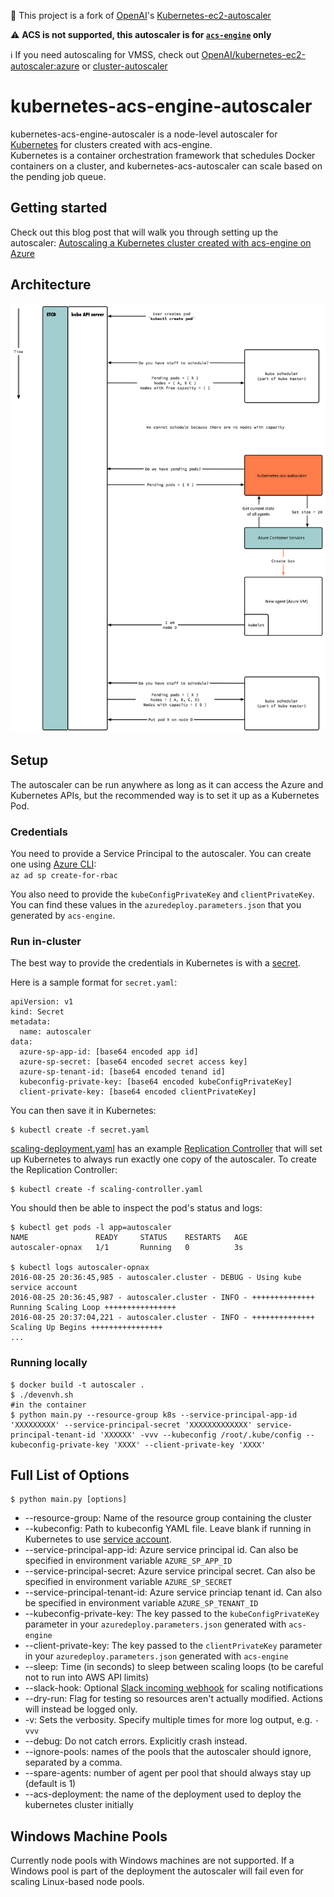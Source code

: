  :star2: This project is a fork of [OpenAI](https://openai.com/blog/)'s [Kubernetes-ec2-autoscaler](https://github.com/openai/kubernetes-ec2-autoscaler)  
 
:warning: **ACS is not supported, this autoscaler is for [`acs-engine`](https://github.com/azure/acs-engine) only**

:information_source: If you need autoscaling for VMSS, check out [OpenAI/kubernetes-ec2-autoscaler:azure](https://github.com/openai/kubernetes-ec2-autoscaler/tree/azure) or [cluster-autoscaler](https://github.com/kubernetes/contrib/tree/master/cluster-autoscaler)


# kubernetes-acs-engine-autoscaler

kubernetes-acs-engine-autoscaler is a node-level autoscaler for [Kubernetes](http://kubernetes.io/) for clusters created with acs-engine.  
Kubernetes is a container orchestration framework that schedules Docker containers on a cluster, and kubernetes-acs-autoscaler can scale based on the pending job queue.

## Getting started

Check out this blog post that will walk you through setting up the autoscaler: [Autoscaling a Kubernetes cluster created with acs-engine on Azure](https://medium.com/@wbuchwalter/autoscaling-a-kubernetes-cluster-created-with-acs-engine-on-azure-5e24ddc6402e)

## Architecture

![Architecture Diagram](docs/kubernetes-acs-autoscaler.png)

## Setup

The autoscaler can be run anywhere as long as it can access the Azure
and Kubernetes APIs, but the recommended way is to set it up as a
Kubernetes Pod.

### Credentials

You need to provide a Service Principal to the autoscaler.
You can create one using [Azure CLI](https://github.com/Azure/azure-cli):  
`az ad sp create-for-rbac`

You also need to provide the `kubeConfigPrivateKey` and `clientPrivateKey`. You can find these values in the `azuredeploy.parameters.json` that you generated by `acs-engine`.  

### Run in-cluster

The best way to provide the credentials in Kubernetes is with a [secret](http://kubernetes.io/docs/user-guide/secrets/).

Here is a sample format for `secret.yaml`:
```
apiVersion: v1
kind: Secret
metadata:
  name: autoscaler
data:
  azure-sp-app-id: [base64 encoded app id]
  azure-sp-secret: [base64 encoded secret access key]
  azure-sp-tenant-id: [base64 encoded tenand id]
  kubeconfig-private-key: [base64 encoded kubeConfigPrivateKey]
  client-private-key: [base64 encoded clientPrivateKey]
```

You can then save it in Kubernetes:
```
$ kubectl create -f secret.yaml
```

[scaling-deployment.yaml](scaling-deployment.yaml) has an example
[Replication Controller](http://kubernetes.io/docs/user-guide/replication-controller/)
that will set up Kubernetes to always run exactly one copy of the autoscaler.
To create the Replication Controller:
```
$ kubectl create -f scaling-controller.yaml
```
You should then be able to inspect the pod's status and logs:
```
$ kubectl get pods -l app=autoscaler
NAME               READY     STATUS    RESTARTS   AGE
autoscaler-opnax   1/1       Running   0          3s

$ kubectl logs autoscaler-opnax 
2016-08-25 20:36:45,985 - autoscaler.cluster - DEBUG - Using kube service account
2016-08-25 20:36:45,987 - autoscaler.cluster - INFO - ++++++++++++++ Running Scaling Loop ++++++++++++++++
2016-08-25 20:37:04,221 - autoscaler.cluster - INFO - ++++++++++++++ Scaling Up Begins ++++++++++++++++
...
```

### Running locally
```
$ docker build -t autoscaler .
$ ./devenvh.sh
#in the container
$ python main.py --resource-group k8s --service-principal-app-id 'XXXXXXXXX' --service-principal-secret 'XXXXXXXXXXXXX' service-principal-tenant-id 'XXXXXX' -vvv --kubeconfig /root/.kube/config --kubeconfig-private-key 'XXXX' --client-private-key 'XXXX'
```


## Full List of Options

```
$ python main.py [options]
```
- --resource-group: Name of the resource group containing the cluster
- --kubeconfig: Path to kubeconfig YAML file. Leave blank if running in Kubernetes to use [service account](http://kubernetes.io/docs/user-guide/service-accounts/).
- --service-principal-app-id: Azure service principal id. Can also be specified in environment variable `AZURE_SP_APP_ID`
- --service-principal-secret: Azure service principal secret. Can also be specified in environment variable `AZURE_SP_SECRET`
- --service-principal-tenant-id: Azure service princiap tenant id. Can also be specified in environment variable `AZURE_SP_TENANT_ID`
- --kubeconfig-private-key: The key passed to the `kubeConfigPrivateKey` parameter in your `azuredeploy.parameters.json` generated with `acs-engine`
- --client-private-key: The key passed to the `clientPrivateKey` parameter in your `azuredeploy.parameters.json` generated with `acs-engine`
- --sleep: Time (in seconds) to sleep between scaling loops (to be careful not to run into AWS API limits)
- --slack-hook: Optional [Slack incoming webhook](https://api.slack.com/incoming-webhooks) for scaling notifications
- --dry-run: Flag for testing so resources aren't actually modified. Actions will instead be logged only.
- -v: Sets the verbosity. Specify multiple times for more log output, e.g. `-vvv`
- --debug: Do not catch errors. Explicitly crash instead.
- --ignore-pools: names of the pools that the autoscaler should ignore, separated by a comma.
- --spare-agents: number of agent per pool that should always stay up (default is 1)
- --acs-deployment: the name of the deployment used to deploy the kubernetes cluster initially

## Windows Machine Pools

Currently node pools with Windows machines are not supported. If a Windows pool is part of the deployment
the autoscaler will fail even for scaling Linux-based node pools.
